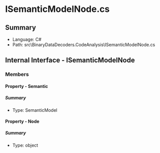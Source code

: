 ﻿# ISemanticModelNode.cs

## Summary

* Language: C#
* Path: src\BinaryDataDecoders.CodeAnalysis\ISemanticModelNode.cs

## Internal Interface - ISemanticModelNode

### Members

#### Property - Semantic

##### Summary

 * Type: SemanticModel 

#### Property - Node

##### Summary

 * Type: object 


